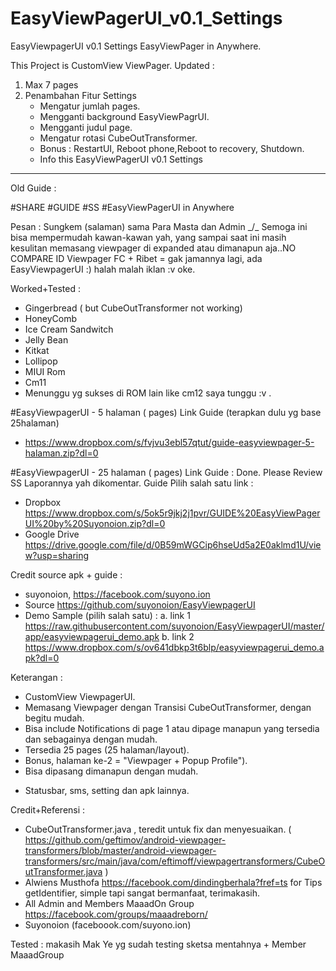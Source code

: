 # EasyViewPagerUI_v0.1_Settings
EasyViewpagerUI v0.1 Settings
EasyViewPager in Anywhere.

This Project is CustomView ViewPager.
Updated :
1. Max 7 pages
2. Penambahan Fitur Settings
	- Mengatur jumlah pages.
	- Mengganti background EasyViewPagrUI.
	- Mengganti judul page.
	- Mengatur rotasi CubeOutTransformer.
	- Bonus : RestartUI, Reboot phone,Reboot to recovery, Shutdown. 
	- Info this EasyViewPagerUI v0.1 Settings

-----------------------------------------------------------------------
Old Guide :

#SHARE #GUIDE #SS
#EasyViewPagerUI in Anywhere

Pesan : 
Sungkem (salaman) sama Para Masta dan Admin _/\_ 
Semoga ini bisa mempermudah kawan-kawan yah,
yang sampai saat ini masih kesulitan memasang viewpager di expanded atau dimanapun aja..NO COMPARE ID 
Viewpager FC + Ribet = gak jamannya lagi, ada EasyViewpagerUI :)
halah malah iklan :v
oke. 

Worked+Tested : 
- Gingerbread ( but CubeOutTransformer not working) 
- HoneyComb 
- Ice Cream Sandwitch
- Jelly Bean
- Kitkat 
- Lollipop
- MIUI Rom
- Cm11
- Menunggu yg sukses di ROM lain like cm12 
saya tunggu :v .

#EasyViewpagerUI - 5 halaman ( pages) 
Link Guide (terapkan dulu yg base 25halaman)
- https://www.dropbox.com/s/fvjvu3ebl57qtut/guide-easyviewpager-5-halaman.zip?dl=0

#EasyViewpagerUI - 25 halaman ( pages) 
Link Guide : Done. Please Review SS Laporannya yah dikomentar.
Guide Pilih salah satu link :
- Dropbox
https://www.dropbox.com/s/5ok5r9jkj2j1pvr/GUIDE%20EasyViewPagerUI%20by%20Suyonoion.zip?dl=0
- Google Drive
https://drive.google.com/file/d/0B59mWGCip6hseUd5a2E0aklmd1U/view?usp=sharing

Credit source apk + guide :
- suyonoion, https://facebook.com/suyono.ion
- Source https://github.com/suyonoion/EasyViewpagerUI
- Demo Sample (pilih salah satu) : 
a. link 1
https://raw.githubusercontent.com/suyonoion/EasyViewpagerUI/master/app/easyviewpagerui_demo.apk
b. link 2
https://www.dropbox.com/s/ov641dbkp3t6blp/easyviewpagerui_demo.apk?dl=0

Keterangan :
- CustomView ViewpagerUI.
- Memasang Viewpager dengan Transisi CubeOutTransformer, dengan begitu mudah.
- Bisa include Notifications di page 1 atau dipage manapun yang tersedia dan sebagainya dengan mudah.
- Tersedia 25 pages (25 halaman/layout).
- Bonus, halaman ke-2 = "Viewpager + Popup Profile").
- Bisa dipasang dimanapun dengan mudah.
* Statusbar, sms, setting dan apk lainnya. 

Credit+Referensi :
- CubeOutTransformer.java , teredit untuk fix dan menyesuaikan. ( https://github.com/geftimov/android-viewpager-transformers/blob/master/android-viewpager-transformers/src/main/java/com/eftimoff/viewpagertransformers/CubeOutTransformer.java )
- Alwiens Musthofa https://facebook.com/dindingberhala?fref=ts for Tips getIdentifier, simple tapi sangat bermanfaat, terimakasih.
- All Admin and Members MaaadOn Group https://facebook.com/groups/maaadreborn/
- Suyonoion (faceboook.com/suyono.ion)

Tested :
makasih  Mak Ye​  yg sudah testing sketsa mentahnya + Member MaaadGroup
